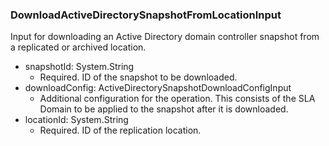 ### DownloadActiveDirectorySnapshotFromLocationInput
Input for downloading an Active Directory domain controller snapshot from a replicated or archived location.

- snapshotId: System.String
  - Required. ID of the snapshot to be downloaded.
- downloadConfig: ActiveDirectorySnapshotDownloadConfigInput
  - Additional configuration for the operation. This consists of the SLA Domain to be applied to the snapshot after it is downloaded.
- locationId: System.String
  - Required. ID of the replication location.
